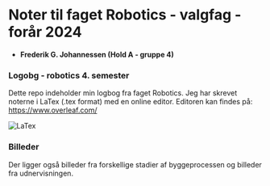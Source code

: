 # Noter til faget Robotics - valgfag - forår 2024

- **Frederik G. Johannessen (Hold A - gruppe 4)**

### Logobg - robotics 4. semester

Dette repo indeholder min logbog fra faget Robotics. Jeg har skrevet noterne i LaTex (.tex format) med en online editor.
Editoren kan findes på:
https://www.overleaf.com/

![LaTex](https://img.shields.io/badge/LaTeX-%23000000?style=flat-square&logo=latex&logoColor=white)

### Billeder
Der ligger også billeder fra forskellige stadier af byggeprocessen og billeder fra udnervisningen. 


